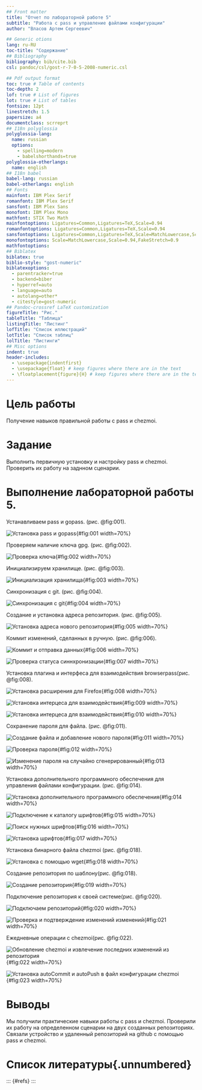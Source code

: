 ```yaml
---
## Front matter
title: "Отчет по лабораторной работе 5"
subtitle: "Работа с рass и управление файлами конфигурации"
author: "Власов Артем Сергеевич"

## Generic otions
lang: ru-RU
toc-title: "Содержание"
## Bibliography
bibliography: bib/cite.bib
csl: pandoc/csl/gost-r-7-0-5-2008-numeric.csl

## Pdf output format
toc: true # Table of contents
toc-depth: 2
lof: true # List of figures
lot: true # List of tables
fontsize: 12pt
linestretch: 1.5
papersize: a4
documentclass: scrreprt
## I18n polyglossia
polyglossia-lang:
  name: russian
  options:
    - spelling=modern
    - babelshorthands=true
polyglossia-otherlangs:
  name: english
## I18n babel
babel-lang: russian
babel-otherlangs: english
## Fonts
mainfont: IBM Plex Serif
romanfont: IBM Plex Serif
sansfont: IBM Plex Sans
monofont: IBM Plex Mono
mathfont: STIX Two Math
mainfontoptions: Ligatures=Common,Ligatures=TeX,Scale=0.94
romanfontoptions: Ligatures=Common,Ligatures=TeX,Scale=0.94
sansfontoptions: Ligatures=Common,Ligatures=TeX,Scale=MatchLowercase,Scale=0.94
monofontoptions: Scale=MatchLowercase,Scale=0.94,FakeStretch=0.9
mathfontoptions:
## Biblatex
biblatex: true
biblio-style: "gost-numeric"
biblatexoptions:
  - parentracker=true
  - backend=biber
  - hyperref=auto
  - language=auto
  - autolang=other*
  - citestyle=gost-numeric
## Pandoc-crossref LaTeX customization
figureTitle: "Рис."
tableTitle: "Таблица"
listingTitle: "Листинг"
lofTitle: "Список иллюстраций"
lotTitle: "Список таблиц"
lolTitle: "Листинги"
## Misc options
indent: true
header-includes:
  - \usepackage{indentfirst}
  - \usepackage{float} # keep figures where there are in the text
  - \floatplacement{figure}{H} # keep figures where there are in the text
---
```


# Цель работы

Получение навыков правильной работы с pass и chezmoi.

# Задание

Выполнить первичную установку и настройку pass и chezmoi. Проверить их работу на заднном сценарии.


# Выполнение лабораторной работы 5.

Устанавливаем pass и gopass. (рис. @fig:001).

![Установка pass и gopass](image/1.png){#fig:001 width=70%}

Проверяем наличие ключа gpg. (рис. @fig:002).

![Проверка ключа](image/2.png){#fig:002 width=70%}

Инициализируем хранилище. (рис. @fig:003).

![Инициализация хранилища](image/3.png){#fig:003 width=70%}

Синхронизация с git. (рис. @fig:004).

![Синхронизация с git](image/4.png){#fig:004 width=70%}

Создание и установка адреса репозитория. (рис. @fig:005).

![Установка адреса нового репозитория](image/5.png){#fig:005 width=70%}

Коммит изменений, сделанных в ручную. (рис. @fig:006).

![Коммит и отправка данных](image/6.png){#fig:006 width=70%}

![Проверка статуса синнхронизации](image/7.png){#fig:007 width=70%}

Установка плагина и интерфеса для взаимодействия browserpass(рис. @fig:008).

![Установка расширения для Firefox](image/8.png){#fig:008 width=70%}

![Установка интерцеса для взаимодействия](image/9.png){#fig:009 width=70%}

![Установка интерцеса для взаимодействия](image/10.png){#fig:010 width=70%}

Сохранение пароля для файла. (рис. @fig:011).

![Создание файла и добавление нового пароля](image/11.png){#fig:011 width=70%}

![Проверка пароля](image/12.png){#fig:012 width=70%}

![Изменение пароля на случайно сгенерированный](image/13.png){#fig:013 width=70%}

Установка дополнительного программного обеспечения для управления файлами конфигурации. (рис. @fig:014).

![Установка дополнительного программного обеспечения](image/14.png){#fig:014 width=70%}

![Подключение к каталогу шрифтов](image/15.png){#fig:015 width=70%}

![Поиск нужных шрифтов](image/16.png){#fig:016 width=70%}

![Установка шрифтов](image/17.png){#fig:017 width=70%}

Установка бинарного файла chezmoi (рис. @fig:018).

![Установка с помощью wget](image/18.png){#fig:018 width=70%}

Создание репозитория по шаблону(рис. @fig:018).

![Создание репозитория](image/19.png){#fig:019 width=70%}

Подключение репозитория к своей системе(рис. @fig:020).

![Подключаем репозиторий](image/20.png){#fig:020 width=70%}

![Проверка и подтверждение изменений изменений](image/21.png){#fig:021 width=70%}

Ежедневные операции с chezmoi(рис. @fig:022).

![Обновление chezmoi и извлечение последних изменений из репозитория](image/22.png){#fig:022 width=70%}

![Установка autoCommit и autoPush в файл конфигурации chezmoi](image/23.png){#fig:023 width=70%}

# Выводы

Мы получили практические навыки работы с pass и chezmoi. Проверили их работу на определенном сценарии на двух созданных репозиториях. Связали устройство и удаленный репозиторий на github c помощью pass и chezmoi.

# Список литературы{.unnumbered}

::: {#refs}
:::
